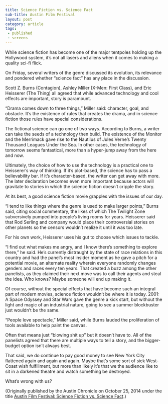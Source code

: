 ```yaml
---
title: Science Fiction vs. Science Fact
sub-title: Austin Film Festival
layout: post
category: article
tags:
 - published
 - screens
---
```

While science fiction has become one of the major tentpoles holding up the Hollywood system, it’s not all lasers and aliens when it comes to making a quality sci-fi flick.

On Friday, several writers of the genre discussed its evolution, its relevance and pondered whether “science fact” has any place in the discussion.

Scott Z. Burns (Contagion), Ashley Miller (X-Men: First Class), and Eric Heisserer (The Thing) all agreed that while advanced technology and cool effects are important, story is paramount.

“Drama comes down to three things,” Miller said: character, goal, and obstacle. It’s the existence of rules that creates the drama, and in science fiction those rules have special considerations.

The fictional science can go one of two ways. According to Burns, a writer can take the seeds of a technology then build. The existence of the Monitor and the Merrimack gave rise to the Nautilus of Jules Verne’s Twenty Thousand Leagues Under the Sea. In other cases, the technology of tomorrow seems fantastical, more than a hyper-jump away from the here and now.

Ultimately, the choice of how to use the technology is a practical one to Heisserer’s way of thinking. If it’s plot-based, the science has to pass a believability bar. If it’s character-based, the writer can get away with more. The later declaration becomes even more important because actors will gravitate to stories in which the science fiction doesn’t cripple the story.

At its best, a good science fiction movie grapples with the issues of our day.

“I tend to like things where the genre is used to make larger points,” Burns said, citing social commentary, the likes of which The Twilight Zone subversively pumped into people’s living rooms for years. Heisserer said that Rod Serling and company would place their controversial stories on other planets so the censors wouldn’t realize it until it was too late.

For his own work, Heisserer uses his gut to choose which issues to tackle.

“I find out what makes me angry, and I know there’s something to explore there,” he said. He’s currently distraught by the state of race relations in this country and had the panel’s most insider moment as he gave a pitch for a potential movie, an alternate reality wherein everyone randomly changes genders and races every ten years. That created a buzz among the other panelists, as they claimed their next move was to call their agents and steal the idea. Who knows? Maybe someone will end up making it.

Of course, without the special effects that have become such an integral part of modern movies, science fiction wouldn’t be where it is today. 2001: A Space Odyssey and Star Wars gave the genre a kick start, but without the light and magic of an industrial nature, going to see a summer blockbuster just wouldn’t be the same.

“People love spectacle,” Miller said, while Burns lauded the proliferation of tools available to help paint the canvas.

Often that means just “blowing shit up” but it doesn’t have to. All of the panelists agreed that there are multiple ways to tell a story, and the bigger-budget option isn’t always best.

That said, we do continue to pay good money to see New York City flattened again and again and again. Maybe that’s some sort of sick West-Coast wish fulfillment, but more than likely it’s that we the audience like to sit in a darkened theatre and watch something be destroyed.

What’s wrong with us?





<!-- <a href="" target="blank">
  <img src="" alt="">
</a> -->

(Originally published by the Austin Chronicle on October 25, 2014 under the title [Austin Film Festival: Science Fiction vs. Science Fact](http://www.austinchronicle.com/daily/screens/2014-10-25/austin-film-festival-science-fiction-vs-science-fact/).)